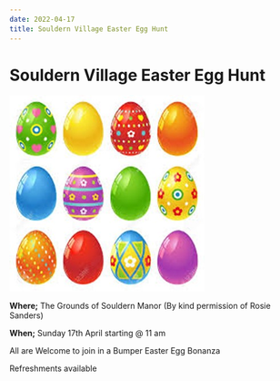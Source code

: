 ```yaml
---
date: 2022-04-17
title: Souldern Village Easter Egg Hunt
---
```


# Souldern Village  Easter Egg Hunt



<div id="easter2022"></div>
<script src="/home/gallery/easter2022.js"></script>
<script src="/home/gallery/galleries.js"></script>
<script>
  document.getElementById("easter2017").style.height="30em";
</script>


![eggs](easteregg2022.jpg)


**Where;**  The Grounds of Souldern Manor (By kind permission of Rosie Sanders)

**When;**  Sunday 17th April starting @ 11 am

All are Welcome to join in a Bumper Easter Egg Bonanza


Refreshments available 

 




